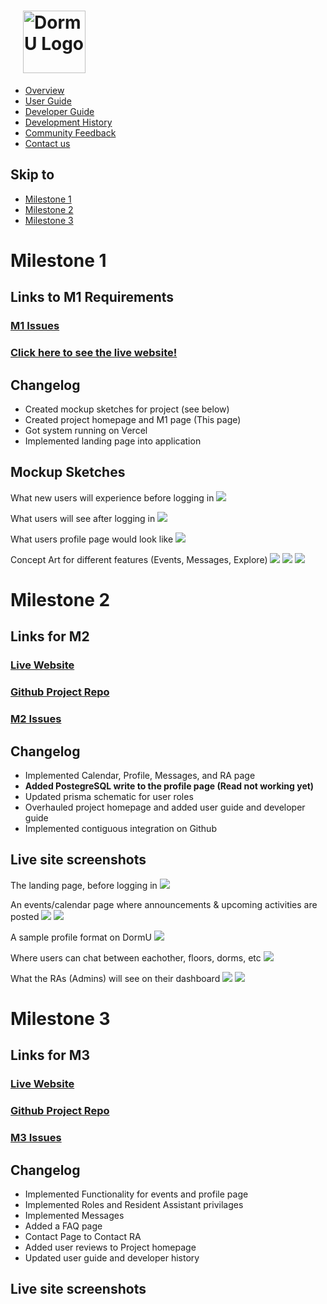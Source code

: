 # <img src="img/dormu-logo.png" alt="DormU Logo" style= "width:100px; padding-left:20"/>

* [Overview](/index)
* [User Guide](/user-guide.md)
* [Developer Guide](/developer-guide.md)
* [Development History](/dev-history.md)
* [Community Feedback](/community-feedback.md) 
* [Contact us](/contact-us.md) <br>

## Skip to
- [Milestone 1](#milestone-1)
- [Milestone 2](#milestone-2)
- [Milestone 3](#milestone-3)

# Milestone 1
## Links to M1 Requirements
### [M1 Issues](https://github.com/orgs/dorm-u/projects/1/views/1)

### [Click here to see the live website!](https://dorm-u-app.vercel.app/)

## Changelog
* Created mockup sketches for project (see below)
* Created project homepage and M1 page (This page)
* Got system running on Vercel
* Implemented landing page into application

## Mockup Sketches
What new users will experience before logging in
<img src="img/DormU-LandingNewUser.png">

What users will see after logging in
<img src="img/DormU-LandingReturningUser.png">

What users profile page would look like
<img src="img/DormU-Profile.png">

Concept Art for different features (Events, Messages, Explore)
<img src="img/DormU-EventsCalendar.png">
<img src="img/DormU-Messages.png">
<img src="img/DormU-Explore.png">

# Milestone 2

## Links for M2

### [Live Website]()
### [Github Project Repo](https://github.com/dorm-u/dorm-u-app/tree/profile-page)
### [M2 Issues](https://github.com/orgs/dorm-u/projects/4/views/2)


## Changelog
* Implemented Calendar, Profile, Messages, and RA page 
* **Added PostegreSQL write to the profile page (Read not working yet)**
* Updated prisma schematic for user roles
* Overhauled project homepage and added user guide and developer guide
* Implemented contiguous integration on Github

## Live site screenshots
The landing page, before logging in
<img src="img/DormU-M2-Landing.png">

An events/calendar page where announcements & upcoming activities are posted
<img src="img/DormU-M2-Events.png">
<img src="img/DormU-M2-Events2.png">

A sample profile format on DormU
<img src="img/DormU-M2-Profile.png">

Where users can chat between eachother, floors, dorms, etc
<img src="img/DormU-M2-Messages.png">

What the RAs (Admins) will see on their dashboard
<img src="img/DormU-M2-RA-Admin.png">
<img src="img/DormU-M2-RA-Admin2.png">

# Milestone 3
## Links for M3
### [Live Website](https://dorm-u-app.vercel.app/)
### [Github Project Repo](https://github.com/dorm-u/dorm-u-app/tree/profile-page)
### [M3 Issues](https://github.com/orgs/dorm-u/projects/5/views/1)

## Changelog
* Implemented Functionality for events and profile page
* Implemented Roles and Resident Assistant privilages
* Implemented Messages
* Added a FAQ page
* Contact Page to Contact RA
* Added user reviews to Project homepage
* Updated user guide and developer history

## Live site screenshots

